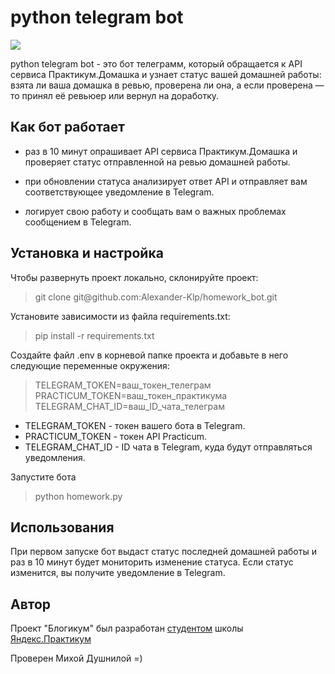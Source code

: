 <h1>python telegram bot</h1>
<img src="https://pictures.s3.yandex.net/resources/Untitled_1668986958.png">
<p>python telegram bot - это бот телеграмм,  который обращается к API сервиса Практикум.Домашка и узнает статус вашей домашней работы: взята ли ваша домашка в ревью, проверена ли она, а если проверена — то принял её ревьюер или вернул на доработку.
</p>

<h2>Как бот работает</h2>
<ul>
  <li><p>раз в 10 минут опрашивает API сервиса Практикум.Домашка и проверяет статус отправленной на ревью домашней работы.</p>
  </lo>
  <li><p>при обновлении статуса анализирует ответ API и отправляет вам соответствующее уведомление в Telegram.</p>
  </li>
  <li><p>логирует свою работу и сообщать вам о важных проблемах сообщением в Telegram.</p>
 
</ul>
<h2>Установка и настройка</h2>
  <p>Чтобы развернуть проект локально, cклонируйте проект:</p>
  <blockquote>git clone git@github.com:Alexander-Klp/homework_bot.git
  </blockquote>
  <p>Установите зависимости из файла requirements.txt:</p>
  <blockquote>pip install -r requirements.txt </blockquote>
  <p>Создайте файл .env в корневой папке проекта и добавьте в него следующие переменные окружения:</p>
  <blockquote>TELEGRAM_TOKEN=ваш_токен_телеграм
              PRACTICUM_TOKEN=ваш_токен_практикума
              TELEGRAM_CHAT_ID=ваш_ID_чата_телеграм 
              </blockquote>
  <p><ul>
        <li>TELEGRAM_TOKEN - токен вашего бота в Telegram.</li>
        <li>PRACTICUM_TOKEN - токен API Practicum.</li>
        <li>TELEGRAM_CHAT_ID - ID чата в Telegram, куда будут отправляться уведомления.</li>
      </ul>
   </p>
  <p>Запустите бота</p>
  <blockquote>python homework.py </blockquote>

<h2>Использования</h2>
<p>При первом запуске бот выдаст статус последней домашней работы и раз в 10 минут будет мониторить изменение статуса. Если статус изменится, вы получите уведомление в Telegram.</p>


<h2>Автор</h2>
<p>Проект "Блогикум" был разработан <a href="https://github.com/Alexander-Klp">студентом</a> школы <a href="https://practicum.yandex.ru/">Яндекс.Практикум</a>
</p>
<p>Проверен Михой Душнилой =)</p>
